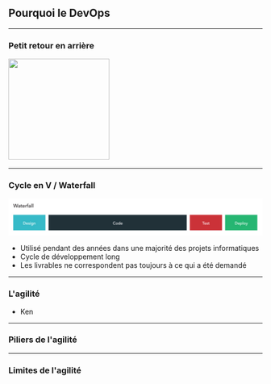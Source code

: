 ## Pourquoi le DevOps

----

### Petit retour en arrière
<img src="https://png.icons8.com/metro/1600/rewind.png" height="200" width="200" style="background:none; border:none; box-shadow:none;"/>

----

### Cycle en V / Waterfall

<img src="images/waterfall.png"/>

* Utilisé pendant des années dans une majorité des projets informatiques
* Cycle de développement long
* Les livrables ne correspondent pas toujours à ce qui a été demandé

----

### L'agilité

* Ken 

----

### Piliers de l'agilité


----

### Limites de l'agilité

